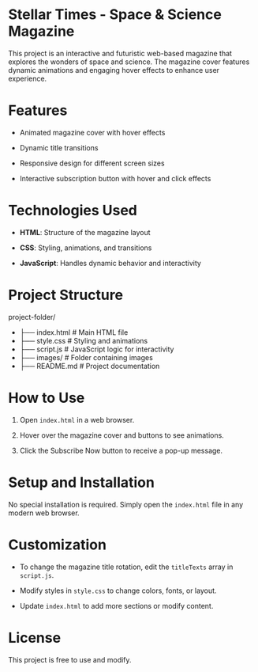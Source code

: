 # Stellar Times - Space & Science Magazine

This project is an interactive and futuristic web-based magazine that explores the wonders of space and science. The magazine cover features dynamic animations and engaging hover effects to enhance user experience.

# Features

- Animated magazine cover with hover effects

- Dynamic title transitions

- Responsive design for different screen sizes

- Interactive subscription button with hover and click effects

# Technologies Used

- **HTML**: Structure of the magazine layout

- **CSS**: Styling, animations, and transitions

- **JavaScript**: Handles dynamic behavior and interactivity

# Project Structure

project-folder/
 - ├── index.html       # Main HTML file
 - ├── style.css        # Styling and animations
 - ├── script.js        # JavaScript logic for interactivity
 - ├── images/          # Folder containing images
 - ├── README.md        # Project documentation

# How to Use

1. Open `index.html` in a web browser.

2. Hover over the magazine cover and buttons to see animations.

3. Click the Subscribe Now button to receive a pop-up message.

# Setup and Installation

No special installation is required. Simply open the `index.html` file in any modern web browser.

# Customization

- To change the magazine title rotation, edit the `titleTexts` array in `script.js`.

- Modify styles in `style.css` to change colors, fonts, or layout.

- Update `index.html` to add more sections or modify content.

# License

This project is free to use and modify.
